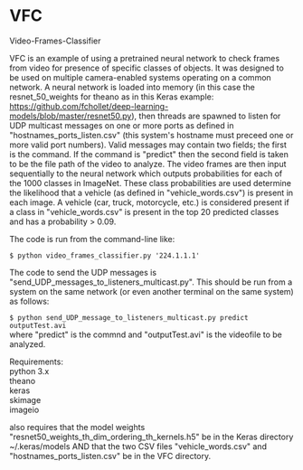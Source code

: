 # VFC
Video-Frames-Classifier

VFC is an example of using a pretrained neural network to check frames from video for presence of specific classes of objects. It was designed to be used on multiple camera-enabled systems operating on a common network. A neural network is loaded into memory (in this case the resnet_50_weights for theano as in this Keras example: https://github.com/fchollet/deep-learning-models/blob/master/resnet50.py), then threads are spawned to listen for UDP multicast messages on one or more ports as defined in "hostnames_ports_listen.csv" (this system's hostname must preceed one or more valid port numbers). Valid messages may contain two fields; the first is the command. If the command is "predict" then the second field is taken to be the file path of the video to analyze. The video frames are then input sequentially to the neural network which outputs probabilities for each of the 1000 classes in ImageNet. These class probabilities are used determine the likelihood that a vehicle (as defined in "vehicle_words.csv") is present in each image. A vehicle (car, truck, motorcycle, etc.) is considered present if a class in "vehicle_words.csv" is present in the top 20 predicted classes and has a probability > 0.09.  

The code is run from the command-line like:  

`$ python video_frames_classifier.py '224.1.1.1'`  

The code to send the UDP messages is "send_UDP_messages_to_listeners_multicast.py". This should be run from a system on the same network (or even another terminal on the same system) as follows:  

`$ python send_UDP_message_to_listeners_multicast.py predict outputTest.avi`  
 where "predict" is the commnd and "outputTest.avi" is the videofile to be analyzed.  

Requirements:  
python 3.x  
theano  
keras  
skimage  
imageio  

also requires that the model weights "resnet50_weights_th_dim_ordering_th_kernels.h5" be in the Keras directory ~/.keras/models AND that the two CSV files "vehicle_words.csv" and "hostnames_ports_listen.csv" be in the VFC directory.  
